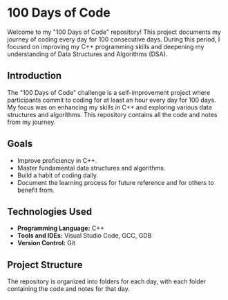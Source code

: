 # 100 Days of Code

Welcome to my "100 Days of Code" repository! This project documents my journey of coding every day for 100 consecutive days. During this period, I focused on improving my C++ programming skills and deepening my understanding of Data Structures and Algorithms (DSA).

## Introduction

The "100 Days of Code" challenge is a self-improvement project where participants commit to coding for at least an hour every day for 100 days. My focus was on enhancing my skills in C++ and exploring various data structures and algorithms. This repository contains all the code and notes from my journey.

## Goals

- Improve proficiency in C++.
- Master fundamental data structures and algorithms.
- Build a habit of coding daily.
- Document the learning process for future reference and for others to benefit from.

## Technologies Used

- **Programming Language:** C++
- **Tools and IDEs:** Visual Studio Code, GCC, GDB
- **Version Control:** Git

## Project Structure

The repository is organized into folders for each day, with each folder containing the code and notes for that day.

